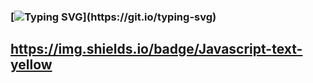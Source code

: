 ### [![Typing SVG](https://readme-typing-svg.herokuapp.com?color=%23F74299&size=24&center=true&vCenter=true&lines=Hey+There!+I'm+Simren+Chandan!+;Welcome+to+my+GitHub+Profile!)](https://git.io/typing-svg)


## https://img.shields.io/badge/Javascript-text-yellow
<!--
**Sim89/Sim89** is a ✨ _special_ ✨ repository because its `README.md` (this file) appears on your GitHub profile.

Here are some ideas to get you started:

- 🔭 I’m currently working on ...
- 🌱 I’m currently learning ...
- 👯 I’m looking to collaborate on ...
- 🤔 I’m looking for help with ...
- 💬 Ask me about ...
- 📫 How to reach me: ...
- 😄 Pronouns: ...
- ⚡ Fun fact: ...
-->
